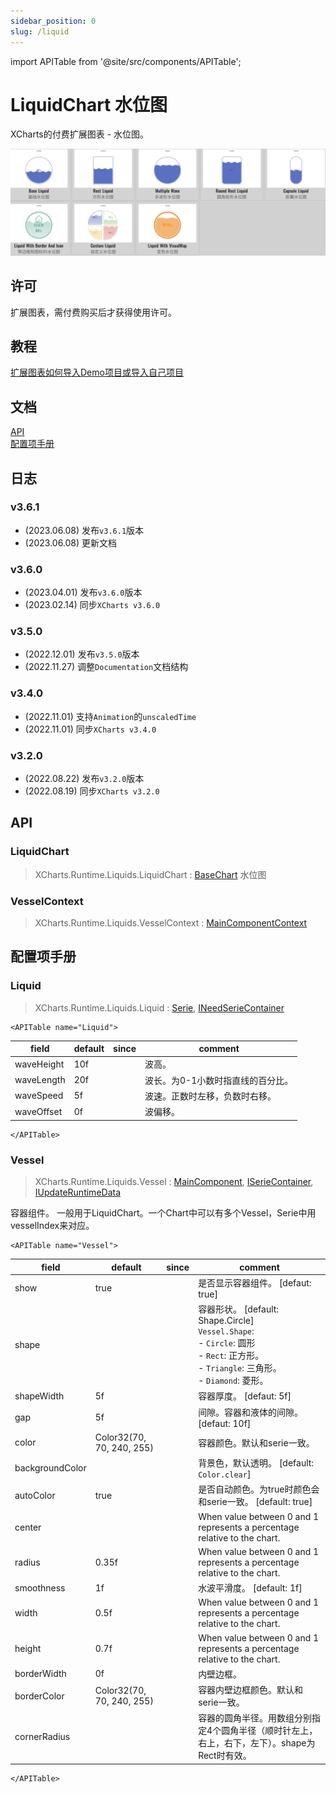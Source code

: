 ```yaml
---
sidebar_position: 0
slug: /liquid
---
```

import APITable from '@site/src/components/APITable';

# LiquidChart 水位图

XCharts的付费扩展图表 - 水位图。

![liquid](img/liquid.png)

## 许可

扩展图表，需付费购买后才获得使用许可。

## 教程

[扩展图表如何导入Demo项目或导入自己项目](https://github.com/XCharts-Team/XCharts-Demo)

## 文档

[API](#api)  
[配置项手册](#配置项手册)  

## 日志

### v3.6.1

* (2023.06.08) 发布`v3.6.1`版本
* (2023.06.08) 更新文档

### v3.6.0

* (2023.04.01) 发布`v3.6.0`版本
* (2023.02.14) 同步`XCharts v3.6.0`

### v3.5.0

* (2022.12.01) 发布`v3.5.0`版本
* (2022.11.27) 调整`Documentation`文档结构

### v3.4.0

* (2022.11.01) 支持`Animation`的`unscaledTime`
* (2022.11.01) 同步`XCharts v3.4.0`

### v3.2.0

* (2022.08.22) 发布`v3.2.0`版本
* (2022.08.19) 同步`XCharts v3.2.0`

## API

### LiquidChart

> XCharts.Runtime.Liquids.LiquidChart : [BaseChart](https://xcharts-team.github.io/docs/api#basechart)
水位图

### VesselContext

> XCharts.Runtime.Liquids.VesselContext : [MainComponentContext](https://xcharts-team.github.io/docs/api#maincomponentcontext)

## 配置项手册

### Liquid

> XCharts.Runtime.Liquids.Liquid : [Serie](https://xcharts-team.github.io/docs/configuration#serie), [INeedSerieContainer](https://xcharts-team.github.io/docs/configuration#ineedseriecontainer)

```mdx-code-block
<APITable name="Liquid">
```


|field|default|since|comment|
|--|--|--|--|
|waveHeight|10f||波高。
|waveLength|20f||波长。为0-1小数时指直线的百分比。
|waveSpeed|5f||波速。正数时左移，负数时右移。
|waveOffset|0f||波偏移。

```mdx-code-block
</APITable>
```

### Vessel

> XCharts.Runtime.Liquids.Vessel : [MainComponent](https://xcharts-team.github.io/docs/configuration#maincomponent), [ISerieContainer](https://xcharts-team.github.io/docs/configuration#iseriecontainer), [IUpdateRuntimeData](https://xcharts-team.github.io/docs/configuration#iupdateruntimedata)

容器组件。 一般用于LiquidChart。一个Chart中可以有多个Vessel，Serie中用vesselIndex来对应。

```mdx-code-block
<APITable name="Vessel">
```


|field|default|since|comment|
|--|--|--|--|
|show|true||是否显示容器组件。 [defaut: true]
|shape|||容器形状。 [default: Shape.Circle]<br/>`Vessel.Shape`:<br/>- `Circle`: 圆形<br/>- `Rect`: 正方形。<br/>- `Triangle`: 三角形。<br/>- `Diamond`: 菱形。<br/>|
|shapeWidth|5f||容器厚度。 [defaut: 5f]
|gap|5f||间隙。容器和液体的间隙。 [defaut: 10f]
|color|Color32(70, 70, 240, 255)||容器颜色。默认和serie一致。
|backgroundColor|||背景色，默认透明。 [default: `Color.clear`]
|autoColor|true||是否自动颜色。为true时颜色会和serie一致。 [default: true]
|center|||When value between 0 and 1 represents a percentage  relative to the chart.
|radius|0.35f||When value between 0 and 1 represents a percentage relative to the chart.
|smoothness|1f||水波平滑度。 [default: 1f]
|width|0.5f||When value between 0 and 1 represents a percentage relative to the chart.
|height|0.7f||When value between 0 and 1 represents a percentage relative to the chart.
|borderWidth|0f||内壁边框。
|borderColor|Color32(70, 70, 240, 255)||容器内壁边框颜色。默认和serie一致。
|cornerRadius|||容器的圆角半径。用数组分别指定4个圆角半径（顺时针左上，右上，右下，左下）。shape为Rect时有效。

```mdx-code-block
</APITable>
```

